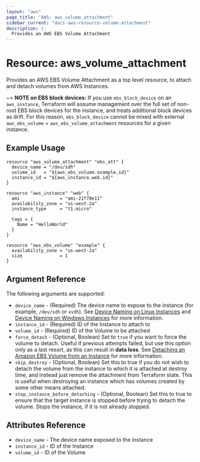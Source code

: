 ```yaml
---
layout: "aws"
page_title: "AWS: aws_volume_attachment"
sidebar_current: "docs-aws-resource-volume-attachment"
description: |-
  Provides an AWS EBS Volume Attachment
---
```


# Resource: aws_volume_attachment

Provides an AWS EBS Volume Attachment as a top level resource, to attach and
detach volumes from AWS Instances.

~> **NOTE on EBS block devices:** If you use `ebs_block_device` on an `aws_instance`, Terraform will assume management over the full set of non-root EBS block devices for the instance, and treats additional block devices as drift. For this reason, `ebs_block_device` cannot be mixed with external `aws_ebs_volume` + `aws_ebs_volume_attachment` resources for a given instance.

## Example Usage

```hcl
resource "aws_volume_attachment" "ebs_att" {
  device_name = "/dev/sdh"
  volume_id   = "${aws_ebs_volume.example.id}"
  instance_id = "${aws_instance.web.id}"
}

resource "aws_instance" "web" {
  ami               = "ami-21f78e11"
  availability_zone = "us-west-2a"
  instance_type     = "t1.micro"

  tags = {
    Name = "HelloWorld"
  }
}

resource "aws_ebs_volume" "example" {
  availability_zone = "us-west-2a"
  size              = 1
}
```

## Argument Reference

The following arguments are supported:

* `device_name` - (Required) The device name to expose to the instance (for
example, `/dev/sdh` or `xvdh`).  See [Device Naming on Linux Instances][1] and [Device Naming on Windows Instances][2] for more information.
* `instance_id` - (Required) ID of the Instance to attach to
* `volume_id` - (Required) ID of the Volume to be attached
* `force_detach` - (Optional, Boolean) Set to `true` if you want to force the
volume to detach. Useful if previous attempts failed, but use this option only
as a last resort, as this can result in **data loss**. See
[Detaching an Amazon EBS Volume from an Instance][3] for more information.
* `skip_destroy` - (Optional, Boolean) Set this to true if you do not wish
to detach the volume from the instance to which it is attached at destroy
time, and instead just remove the attachment from Terraform state. This is
useful when destroying an instance which has volumes created by some other
means attached.
* `stop_instance_before_detaching` - (Optional, Boolean) Set this to true to ensure that the target instance is stopped
before trying to detach the volume. Stops the instance, if it is not already stopped.

## Attributes Reference

* `device_name` - The device name exposed to the instance
* `instance_id` - ID of the Instance
* `volume_id` - ID of the Volume

[1]: https://docs.aws.amazon.com/AWSEC2/latest/UserGuide/device_naming.html#available-ec2-device-names
[2]: https://docs.aws.amazon.com/AWSEC2/latest/WindowsGuide/device_naming.html#available-ec2-device-names
[3]: https://docs.aws.amazon.com/AWSEC2/latest/UserGuide/ebs-detaching-volume.html
